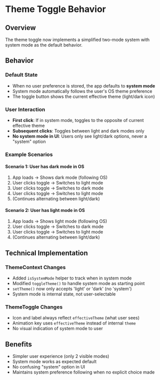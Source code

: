 # Theme Toggle Behavior

## Overview
The theme toggle now implements a simplified two-mode system with system mode as the default behavior.

## Behavior

### Default State
- When no user preference is stored, the app defaults to **system mode**
- System mode automatically follows the user's OS theme preference
- The toggle button shows the current effective theme (light/dark icon)

### User Interaction
- **First click**: If in system mode, toggles to the opposite of current effective theme
- **Subsequent clicks**: Toggles between light and dark modes only
- **No system mode in UI**: Users only see light/dark options, never a "system" option

### Example Scenarios

#### Scenario 1: User has dark mode in OS
1. App loads → Shows dark mode (following OS)
2. User clicks toggle → Switches to light mode
3. User clicks toggle → Switches to dark mode
4. User clicks toggle → Switches to light mode
5. (Continues alternating between light/dark)

#### Scenario 2: User has light mode in OS
1. App loads → Shows light mode (following OS)
2. User clicks toggle → Switches to dark mode
3. User clicks toggle → Switches to light mode
4. (Continues alternating between light/dark)

## Technical Implementation

### ThemeContext Changes
- Added `isSystemMode` helper to track when in system mode
- Modified `toggleTheme()` to handle system mode as starting point
- `setTheme()` now only accepts 'light' or 'dark' (no 'system')
- System mode is internal state, not user-selectable

### ThemeToggle Changes
- Icon and label always reflect `effectiveTheme` (what user sees)
- Animation key uses `effectiveTheme` instead of internal `theme`
- No visual indication of system mode to user

## Benefits
- Simpler user experience (only 2 visible modes)
- System mode works as expected default
- No confusing "system" option in UI
- Maintains system preference following when no explicit choice made
